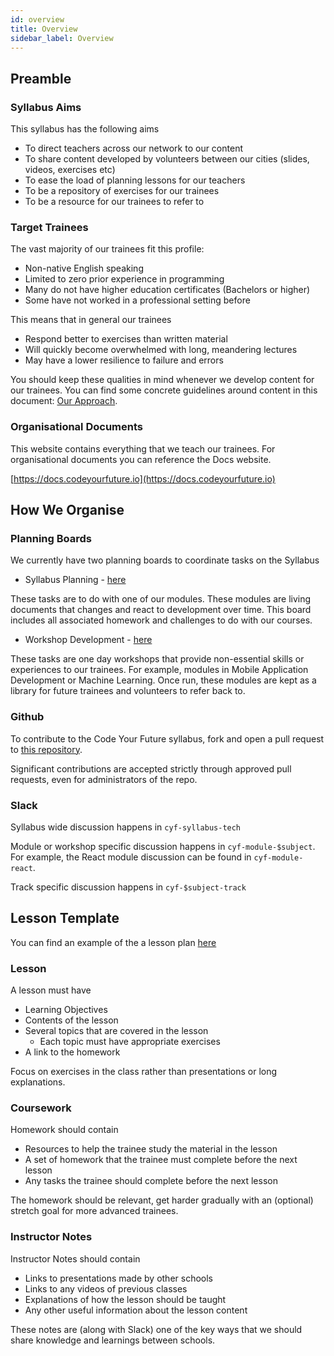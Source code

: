 ```yaml
---
id: overview
title: Overview
sidebar_label: Overview
---
```


## Preamble

### Syllabus Aims

This syllabus has the following aims

- To direct teachers across our network to our content
- To share content developed by volunteers between our cities (slides, videos, exercises etc)
- To ease the load of planning lessons for our teachers
- To be a repository of exercises for our trainees
- To be a resource for our trainees to refer to

### Target Trainees

The vast majority of our trainees fit this profile:

- Non-native English speaking
- Limited to zero prior experience in programming
- Many do not have higher education certificates (Bachelors or higher)
- Some have not worked in a professional setting before

This means that in general our trainees

- Respond better to exercises than written material
- Will quickly become overwhelmed with long, meandering lectures
- May have a lower resilience to failure and errors

You should keep these qualities in mind whenever we develop content for our trainees. You can find some concrete guidelines around content in this document: [Our Approach](/guides/paradigm).

### Organisational Documents

This website contains everything that we teach our trainees. For organisational documents you can reference the Docs website.

[https://docs.codeyourfuture.io](https://docs.codeyourfuture.io)

## How We Organise

### Planning Boards

We currently have two planning boards to coordinate tasks on the Syllabus

- Syllabus Planning - [here](https://github.com/CodeYourFuture/syllabus/projects/1)

These tasks are to do with one of our modules. These modules are living documents that changes and react to development over time. This board includes all associated homework and challenges to do with our courses.

- Workshop Development - [here](https://github.com/CodeYourFuture/syllabus/projects/2)

These tasks are one day workshops that provide non-essential skills or experiences to our trainees. For example, modules in Mobile Application Development or Machine Learning. Once run, these modules are kept as a library for future trainees and volunteers to refer back to.

### Github

To contribute to the Code Your Future syllabus, fork and open a pull request to [this repository](https://github.com/CodeYourFuture/syllabus).

Significant contributions are accepted strictly through approved pull requests, even for administrators of the repo.

### Slack

Syllabus wide discussion happens in `cyf-syllabus-tech`

Module or workshop specific discussion happens in `cyf-module-$subject`. For example, the React module discussion can be found in `cyf-module-react`.

Track specific discussion happens in `cyf-$subject-track`

## Lesson Template

You can find an example of the a lesson plan [here](./example/lesson-template)

### Lesson

A lesson must have

- Learning Objectives
- Contents of the lesson
- Several topics that are covered in the lesson
  - Each topic must have appropriate exercises
- A link to the homework

Focus on exercises in the class rather than presentations or long explanations. 

### Coursework

Homework should contain

- Resources to help the trainee study the material in the lesson
- A set of homework that the trainee must complete before the next lesson
- Any tasks the trainee should complete before the next lesson

The homework should be relevant, get harder gradually with an (optional) stretch goal for more advanced trainees.

### Instructor Notes

Instructor Notes should contain

- Links to presentations made by other schools
- Links to any videos of previous classes
- Explanations of how the lesson should be taught
- Any other useful information about the lesson content

These notes are (along with Slack) one of the key ways that we should share knowledge and learnings between schools.
